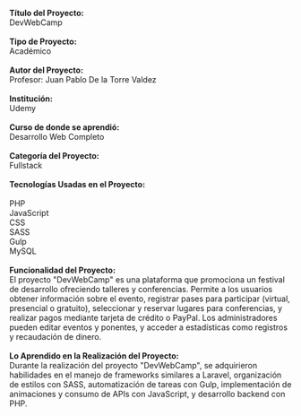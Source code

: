 <strong>Título del Proyecto:</strong><br/>
DevWebCamp<br/>
<br/>
<strong>Tipo de Proyecto:</strong><br/>
Académico<br/>
<br/>
<strong>Autor del Proyecto:</strong><br/>
Profesor: Juan Pablo De la Torre Valdez<br/>
<br/>
<strong>Institución:</strong><br/>
Udemy<br/>
<br/>
<strong>Curso de donde se aprendió:</strong><br/>
Desarrollo Web Completo<br/>
<br/>
<strong>Categoría del Proyecto:</strong><br/>
Fullstack<br/>
<br/>
<strong>Tecnologías Usadas en el Proyecto:</strong><br/>
<br/>
PHP<br/>
JavaScript<br/>
CSS<br/>
SASS<br/> 
Gulp<br/> 
MySQL<br/> 
<br/>
<strong>Funcionalidad del Proyecto:</strong><br/>
El proyecto "DevWebCamp" es una plataforma que promociona un festival de desarrollo ofreciendo talleres y conferencias. Permite a los usuarios obtener información sobre el evento, registrar pases para participar (virtual, presencial o gratuito), seleccionar y reservar lugares para conferencias, y realizar pagos mediante tarjeta de crédito o PayPal. Los administradores pueden editar eventos y ponentes, y acceder a estadísticas como registros y recaudación de dinero.<br/>
<br/>
<strong>Lo Aprendido en la Realización del Proyecto:</strong><br/>
Durante la realización del proyecto "DevWebCamp", se adquirieron habilidades en el manejo de frameworks similares a Laravel, organización de estilos con SASS, automatización de tareas con Gulp, implementación de animaciones y consumo de APIs con JavaScript, y desarrollo backend con PHP.<br/>
